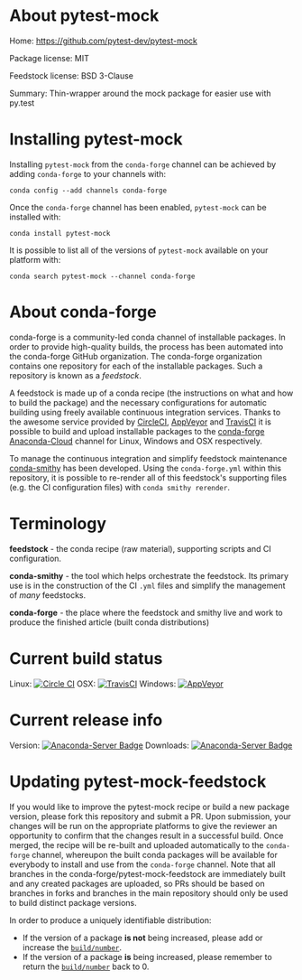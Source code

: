 About pytest-mock
=================

Home: https://github.com/pytest-dev/pytest-mock

Package license: MIT

Feedstock license: BSD 3-Clause

Summary: Thin-wrapper around the mock package for easier use with py.test



Installing pytest-mock
======================

Installing `pytest-mock` from the `conda-forge` channel can be achieved by adding `conda-forge` to your channels with:

```
conda config --add channels conda-forge
```

Once the `conda-forge` channel has been enabled, `pytest-mock` can be installed with:

```
conda install pytest-mock
```

It is possible to list all of the versions of `pytest-mock` available on your platform with:

```
conda search pytest-mock --channel conda-forge
```



About conda-forge
=================

conda-forge is a community-led conda channel of installable packages.
In order to provide high-quality builds, the process has been automated into the
conda-forge GitHub organization. The conda-forge organization contains one repository
for each of the installable packages. Such a repository is known as a *feedstock*.

A feedstock is made up of a conda recipe (the instructions on what and how to build
the package) and the necessary configurations for automatic building using freely
available continuous integration services. Thanks to the awesome service provided by
[CircleCI](https://circleci.com/), [AppVeyor](http://www.appveyor.com/)
and [TravisCI](https://travis-ci.org/) it is possible to build and upload installable
packages to the [conda-forge](https://anaconda.org/conda-forge)
[Anaconda-Cloud](http://docs.anaconda.org/) channel for Linux, Windows and OSX respectively.

To manage the continuous integration and simplify feedstock maintenance
[conda-smithy](http://github.com/conda-forge/conda-smithy) has been developed.
Using the ``conda-forge.yml`` within this repository, it is possible to re-render all of
this feedstock's supporting files (e.g. the CI configuration files) with ``conda smithy rerender``.


Terminology
===========

**feedstock** - the conda recipe (raw material), supporting scripts and CI configuration.

**conda-smithy** - the tool which helps orchestrate the feedstock.
                   Its primary use is in the construction of the CI ``.yml`` files
                   and simplify the management of *many* feedstocks.

**conda-forge** - the place where the feedstock and smithy live and work to
                  produce the finished article (built conda distributions)

Current build status
====================

Linux: [![Circle CI](https://circleci.com/gh/conda-forge/pytest-mock-feedstock.svg?style=shield)](https://circleci.com/gh/conda-forge/pytest-mock-feedstock)
OSX: [![TravisCI](https://travis-ci.org/conda-forge/pytest-mock-feedstock.svg?branch=master)](https://travis-ci.org/conda-forge/pytest-mock-feedstock)
Windows: [![AppVeyor](https://ci.appveyor.com/api/projects/status/github/conda-forge/pytest-mock-feedstock?svg=True)](https://ci.appveyor.com/project/conda-forge/pytest-mock-feedstock/branch/master)

Current release info
====================
Version: [![Anaconda-Server Badge](https://anaconda.org/conda-forge/pytest-mock/badges/version.svg)](https://anaconda.org/conda-forge/pytest-mock)
Downloads: [![Anaconda-Server Badge](https://anaconda.org/conda-forge/pytest-mock/badges/downloads.svg)](https://anaconda.org/conda-forge/pytest-mock)


Updating pytest-mock-feedstock
==============================

If you would like to improve the pytest-mock recipe or build a new
package version, please fork this repository and submit a PR. Upon submission,
your changes will be run on the appropriate platforms to give the reviewer an
opportunity to confirm that the changes result in a successful build. Once
merged, the recipe will be re-built and uploaded automatically to the
`conda-forge` channel, whereupon the built conda packages will be available for
everybody to install and use from the `conda-forge` channel.
Note that all branches in the conda-forge/pytest-mock-feedstock are
immediately built and any created packages are uploaded, so PRs should be based
on branches in forks and branches in the main repository should only be used to
build distinct package versions.

In order to produce a uniquely identifiable distribution:
 * If the version of a package **is not** being increased, please add or increase
   the [``build/number``](http://conda.pydata.org/docs/building/meta-yaml.html#build-number-and-string).
 * If the version of a package **is** being increased, please remember to return
   the [``build/number``](http://conda.pydata.org/docs/building/meta-yaml.html#build-number-and-string)
   back to 0.
